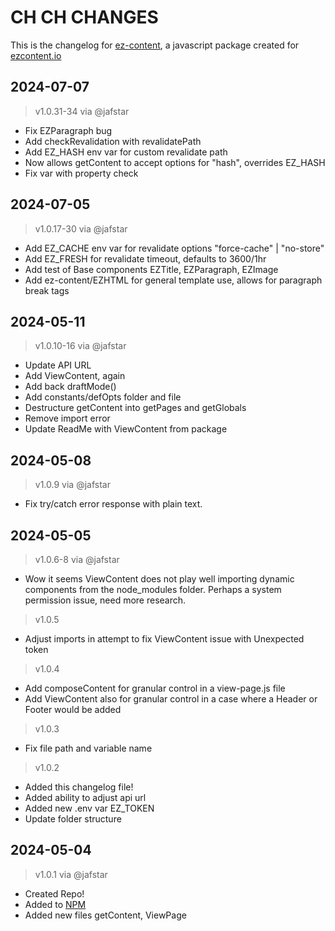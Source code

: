 # CH CH CHANGES 

This is the changelog for [ez-content](https://github.com/ez-content/ez-content), 
a javascript package created for [ezcontent.io](https://www.ezcontent.io/)

## 2024-07-07

> v1.0.31-34 via @jafstar

- Fix EZParagraph bug
- Add checkRevalidation with revalidatePath
- Add EZ_HASH env var for custom revalidate path
- Now allows getContent to accept options for "hash", overrides EZ_HASH
- Fix var with property check

## 2024-07-05

> v1.0.17-30 via @jafstar

- Add EZ_CACHE env var for revalidate options "force-cache" | "no-store"
- Add EZ_FRESH for revalidate timeout, defaults to 3600/1hr
- Add test of Base components EZTitle, EZParagraph, EZImage 
- Add ez-content/EZHTML for general template use, allows for paragraph break tags

## 2024-05-11

> v1.0.10-16 via @jafstar

- Update API URL
- Add ViewContent, again
- Add back draftMode()
- Add constants/defOpts folder and file
- Destructure getContent into getPages and getGlobals
- Remove import error
- Update ReadMe with ViewContent from package

## 2024-05-08

> v1.0.9 via @jafstar

- Fix try/catch error response with plain text.

## 2024-05-05 

> v1.0.6-8 via @jafstar

- Wow it seems ViewContent does not play well importing dynamic components from the node_modules folder. Perhaps a system permission issue, need more research.

> v1.0.5

- Adjust imports in attempt to fix ViewContent issue with Unexpected token

> v1.0.4

- Add composeContent for granular control in a view-page.js file
- Add ViewContent also for granular control in a case where a Header or Footer would be added

> v1.0.3

- Fix file path and variable name

> v1.0.2 

- Added this changelog file!
- Added ability to adjust api url
- Added new .env var EZ_TOKEN
- Update folder structure

## 2024-05-04 

> v1.0.1 via @jafstar

- Created Repo!
- Added to [NPM](https://www.npmjs.com/package/ez-content)
- Added new files getContent, ViewPage

